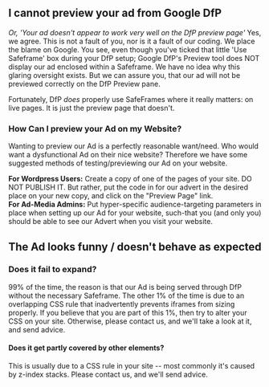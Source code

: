 ## I cannot preview your ad from Google DfP
_Or, 'Your ad doesn't appear to work very well on the DfP preview page'_
Yes, we agree.  This is not a fault of you, nor is it a fault of our coding.  We place the blame on Google.  You see, even though you've ticked that little 'Use Safeframe' box during your DfP setup; Google DfP's Preview tool does NOT display our ad enclosed within a Safeframe.  We have no idea why this glaring oversight exists. 
 But we can assure you, that our ad will not be previewed correctly on the DfP Preview pane.

Fortunately, DfP *does* properly use SafeFrames where it really matters: on live pages. It is just the preview page that doesn't.

### How Can I preview your Ad on my Website?
Wanting to preview our Ad is a perfectly reasonable want/need.  Who would want a dysfunctional Ad on their nice website? Therefore we have some suggested methods of testing/previewing our Ad on your website.

**For Wordpress Users:** Create a copy of one of the pages of your site. DO NOT PUBLISH IT.  But rather, put the code in for our advert in the desired place on your new copy, and click on the "Preview Page" link.  
**For Ad-Media Admins:** Put hyper-specific audience-targeting parameters in place when setting up our Ad for your website, such-that you (and only you) should be able to see our Advert when you visit your website.

## The Ad looks funny / doesn't behave as expected

### Does it fail to expand? 

99% of the time, the reason is that our Ad is being served through DfP without the necessary Safeframe.  The other 1% of the time is due to an overlapping CSS rule that inadvertently prevents iframes from sizing properly. If you believe that you are part of this 1%, then try to alter your CSS on your site.  Otherwise, please contact us, and we'll take a look at it, and send advice.

#### Does it get partly covered by other elements?

This is usually due to a CSS rule in your site -- most commonly it's caused by z-index stacks. 
Please contact us, and we'll send advice.

